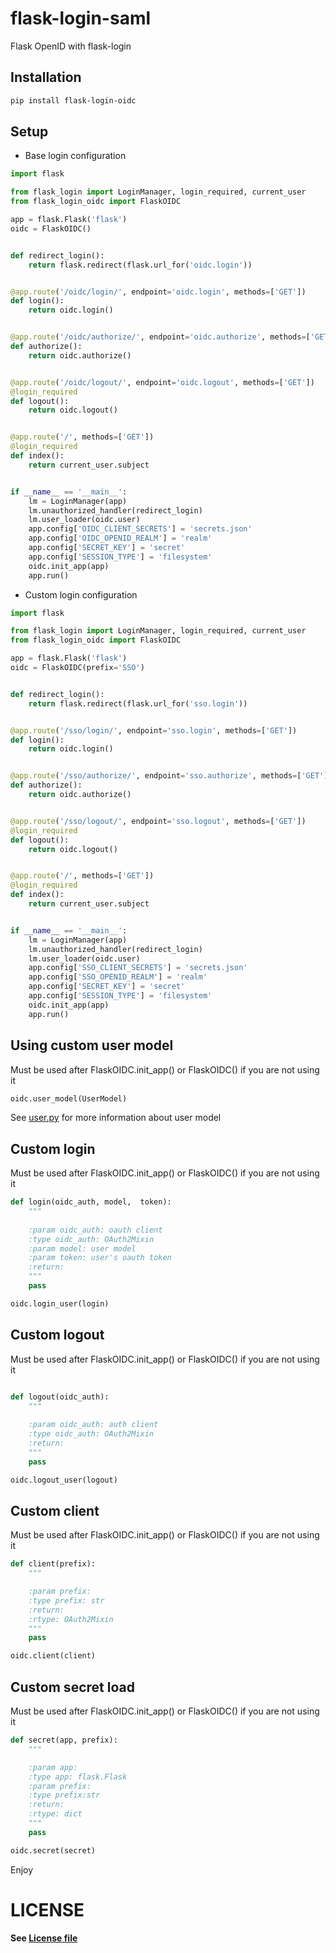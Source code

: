 # flask-login-saml
Flask OpenID with flask-login

## Installation

```bash
pip install flask-login-oidc
```

## Setup

- Base login configuration

```python 
import flask

from flask_login import LoginManager, login_required, current_user
from flask_login_oidc import FlaskOIDC

app = flask.Flask('flask')
oidc = FlaskOIDC()


def redirect_login():
    return flask.redirect(flask.url_for('oidc.login'))


@app.route('/oidc/login/', endpoint='oidc.login', methods=['GET'])
def login():
    return oidc.login()


@app.route('/oidc/authorize/', endpoint='oidc.authorize', methods=['GET'])
def authorize():
    return oidc.authorize()


@app.route('/oidc/logout/', endpoint='oidc.logout', methods=['GET'])
@login_required
def logout():
    return oidc.logout()


@app.route('/', methods=['GET'])
@login_required
def index():
    return current_user.subject


if __name__ == '__main__':
    lm = LoginManager(app)
    lm.unauthorized_handler(redirect_login)
    lm.user_loader(oidc.user)
    app.config['OIDC_CLIENT_SECRETS'] = 'secrets.json'
    app.config['OIDC_OPENID_REALM'] = 'realm'
    app.config['SECRET_KEY'] = 'secret'
    app.config['SESSION_TYPE'] = 'filesystem'
    oidc.init_app(app)
    app.run()

```

- Custom login configuration

```python
import flask

from flask_login import LoginManager, login_required, current_user
from flask_login_oidc import FlaskOIDC

app = flask.Flask('flask')
oidc = FlaskOIDC(prefix='SSO')


def redirect_login():
    return flask.redirect(flask.url_for('sso.login'))


@app.route('/sso/login/', endpoint='sso.login', methods=['GET'])
def login():
    return oidc.login()


@app.route('/sso/authorize/', endpoint='sso.authorize', methods=['GET'])
def authorize():
    return oidc.authorize()


@app.route('/sso/logout/', endpoint='sso.logout', methods=['GET'])
@login_required
def logout():
    return oidc.logout()


@app.route('/', methods=['GET'])
@login_required
def index():
    return current_user.subject


if __name__ == '__main__':
    lm = LoginManager(app)
    lm.unauthorized_handler(redirect_login)
    lm.user_loader(oidc.user)
    app.config['SSO_CLIENT_SECRETS'] = 'secrets.json'
    app.config['SSO_OPENID_REALM'] = 'realm'
    app.config['SECRET_KEY'] = 'secret'
    app.config['SESSION_TYPE'] = 'filesystem'
    oidc.init_app(app)
    app.run()
```

## Using custom user model

Must be used after FlaskOIDC.init_app() or FlaskOIDC() if you are not using it

```python
oidc.user_model(UserModel)
```

See [user.py](https://github.com/frederickney/flask-login-oidc/blob/main/flask_login_oidc/user.py) for more information about user model

## Custom login

Must be used after FlaskOIDC.init_app() or FlaskOIDC() if you are not using it

```python
def login(oidc_auth, model,  token):
    """
    
    :param oidc_auth: oauth client
    :type oidc_auth: OAuth2Mixin
    :param model: user model
    :param token: user's oauth token
    :return: 
    """
    pass

oidc.login_user(login)
```

## Custom logout

Must be used after FlaskOIDC.init_app() or FlaskOIDC() if you are not using it

```python

def logout(oidc_auth):
    """
    
    :param oidc_auth: auth client
    :type oidc_auth: OAuth2Mixin
    :return: 
    """
    pass

oidc.logout_user(logout)
```

## Custom client

Must be used after FlaskOIDC.init_app() or FlaskOIDC() if you are not using it

```python
def client(prefix):
    """

    :param prefix:
    :type prefix: str
    :return:
    :rtype: OAuth2Mixin
    """
    pass

oidc.client(client)
```

## Custom secret load

Must be used after FlaskOIDC.init_app() or FlaskOIDC() if you are not using it

```python
def secret(app, prefix):
    """

    :param app:
    :type app: flask.Flask
    :param prefix:
    :type prefix:str
    :return:
    :rtype: dict
    """
    pass

oidc.secret(secret)
```

Enjoy

# LICENSE

#### See [License file](LICENSE)
